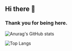 ## Hi there 👋

### Thank you for being here. 


![Anurag's GitHub stats](https://github-readme-stats.vercel.app/api?username=TrevonMosley&show_icons=true&theme=dracula&count_private=true&hide=prs,issues,contribs)

![Top Langs](https://github-readme-stats.vercel.app/api/top-langs/?username=TrevonMosley&show_icons=true&theme=dracula&layout=compact&langs_count=10)
